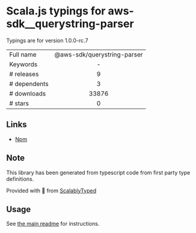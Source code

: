 
# Scala.js typings for aws-sdk__querystring-parser

Typings are for version 1.0.0-rc.7



|                    |                 |
| ------------------ | :-------------: |
| Full name          | @aws-sdk/querystring-parser |
| Keywords           | - |
| # releases         | 9 |
| # dependents       | 3 |
| # downloads        | 33876 |
| # stars            | 0 |

## Links
- [Npm](https://www.npmjs.com/package/%40aws-sdk%2Fquerystring-parser)
    


## Note
This library has been generated from typescript code from first party type definitions.

Provided with :purple_heart: from [ScalablyTyped](https://github.com/oyvindberg/ScalablyTyped)

## Usage
See [the main readme](../../readme.md) for instructions.


